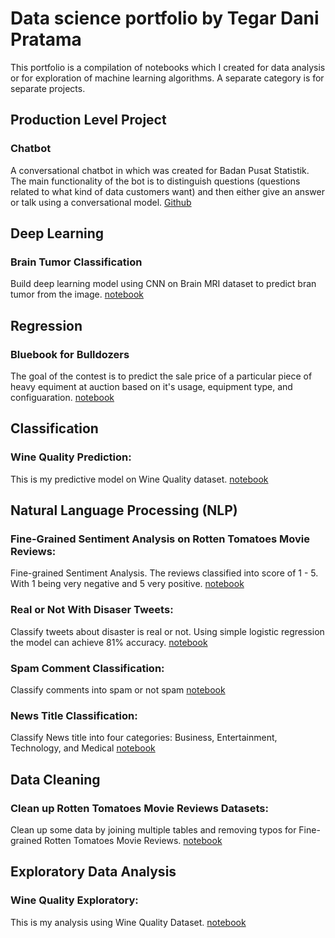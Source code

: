 # Data science portfolio by Tegar Dani Pratama

This portfolio is a compilation of notebooks which I created for data analysis or for exploration of machine learning algorithms. A separate category is for separate projects.

## Production Level Project

### Chatbot

A conversational chatbot in which was created for Badan Pusat Statistik. The main functionality of the bot is to distinguish questions (questions related to what kind of data customers want) and then either give an answer or talk using a conversational model. [Github](https://github.com/tegardp/web-chatbot)

## Deep Learning

### Brain Tumor Classification
Build deep learning model using CNN on Brain MRI dataset to predict bran tumor from the image.
[notebook](https://github.com/tegardp/data-science/blob/master/Portfolio/20200106%20Brain%20Tumor%20Classification/Brain%20Tumor%20Classifier.ipynb)

## Regression

### Bluebook for Bulldozers
The goal of the contest is to predict the sale price of a particular piece of heavy equiment at auction based on it's usage, equipment type, and configuaration.
[notebook](https://github.com/tegardp/data-science/blob/master/Portfolio/20191221%20Blue%20Book%20for%20Bulldozers/Main.ipynb)

## Classification

### Wine Quality Prediction:
This is my predictive model on Wine Quality dataset.
[notebook](https://github.com/tegardp/data-science/blob/master/Portfolio/20191115%20Wine%20Quality/EDA.ipynb)

## Natural Language Processing (NLP)

### Fine-Grained Sentiment Analysis on Rotten Tomatoes Movie Reviews:
Fine-grained Sentiment Analysis. The reviews classified into score of 1 - 5. With 1 being very negative and 5 very positive.
[notebook](https://github.com/tegardp/data-science/blob/master/Portfolio/20191212%20Rotten%20Tomatoes%20Movie%20Reviews%20Sentiment%20Analysis/Sentiment%20Analysis.ipynb)

### Real or Not With Disaser Tweets:
Classify tweets about disaster is real or not. Using simple logistic regression the model can achieve 81% accuracy.
[notebook](https://github.com/tegardp/data-science/blob/master/Portfolio/20191224%20Real%20or%20Not%20with%20Disaster%20Tweets/Untitled.ipynb)

### Spam Comment Classification:
Classify comments into spam or not spam
[notebook](https://github.com/tegardp/data-science/blob/master/Portfolio/20191210%20Spam%20Comment%20Classification/Comment%20Classification.ipynb)

### News Title Classification:
Classify News title into four categories: Business, Entertainment, Technology, and Medical
[notebook](https://github.com/tegardp/data-science/blob/master/Portfolio/20191210%20News%20Title%20Classification/News%20Title%20Classification.ipynb)

## Data Cleaning

### Clean up Rotten Tomatoes Movie Reviews Datasets:

Clean up some data by joining multiple tables and removing typos for Fine-grained Rotten Tomatoes Movie Reviews. [notebook](https://github.com/tegardp/data-science/blob/master/Portfolio/20191212%20Rotten%20Tomatoes%20Movie%20Reviews%20Sentiment%20Analysis/Data%20preparation.ipynb)

## Exploratory Data Analysis

### Wine Quality Exploratory:
This is my analysis using Wine Quality Dataset.
[notebook](https://github.com/tegardp/data-science/blob/master/Portfolio/20191115%20Wine%20Quality/EDA.ipynb)



